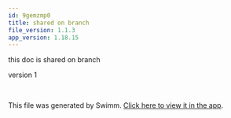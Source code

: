 ```yaml
---
id: 9gemzmp0
title: shared on branch
file_version: 1.1.3
app_version: 1.18.15
---
```


this doc is shared on branch

version 1

<br/>

This file was generated by Swimm. [Click here to view it in the app](https://swimm-web-app.web.app/repos/Z2l0aHViJTNBJTNBdDElM0ElM0FlcmFuLXN3aW1t/docs/9gemzmp0).
